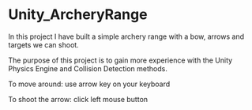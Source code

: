 # Unity_ArcheryRange
 
In this project I have built a simple archery range with a bow, arrows and targets we can shoot.

The purpose of this project is to gain more experience with the Unity Physics Engine and Collision 
Detection methods. 

To move around: use arrow key on your keyboard

To shoot the arrow: click left mouse button
